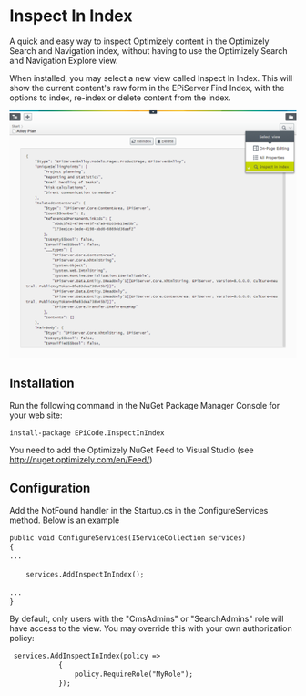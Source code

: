 # Inspect In Index #
A quick and easy way to inspect Optimizely content in the Optimizely Search and Navigation index, without having to use the Optimizely Search and Navigation Explore view.

When installed, you may select a new view called Inspect In Index. This will show the current content's raw form in the EPiServer Find Index, with the options to index, re-index or delete content from the index.

![](https://raw.githubusercontent.com/BVNetwork/InspectInIndex/master/doc/img/iii.png)

## Installation ##
Run the following command in the NuGet Package Manager Console for your web site:
```
install-package EPiCode.InspectInIndex
```
You need to add the Optimizely NuGet Feed to Visual Studio (see http://nuget.optimizely.com/en/Feed/)

## Configuration ##

Add the NotFound handler in the Startup.cs in the ConfigureServices method. Below is an example

``` 
public void ConfigureServices(IServiceCollection services)
{
...
    
	services.AddInspectInIndex();

...
}
```

By default, only users with the "CmsAdmins" or "SearchAdmins" role will have access to the view. You may override this with your own authorization policy:

``` 
 services.AddInspectInIndex(policy =>
            {
                policy.RequireRole("MyRole");
            });
```

